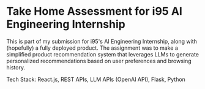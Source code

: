 # Take Home Assessment for i95 AI Engineering Internship

This is part of my submission for i95's AI Engineering Internship, along with (hopefully) a fully deployed product. The assignment was to make a simplified product recommendation system that leverages LLMs to generate personalized recommendations based on user preferences and browsing history.

Tech Stack: React.js, REST APIs, LLM APIs (OpenAI API), Flask, Python
